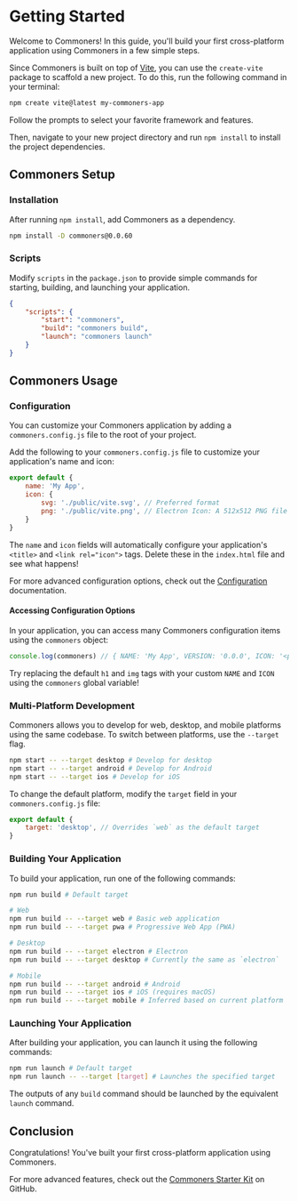 # Getting Started
Welcome to Commoners! In this guide, you'll build your first cross-platform application using Commoners in a few simple steps.


Since Commoners is built on top of [Vite](https://vitejs.dev), you can use the `create-vite` package to scaffold a new project. To do this, run the following command in your terminal:

```bash
npm create vite@latest my-commoners-app
```


Follow the prompts to select your favorite framework and features.

Then, navigate to your new project directory and run `npm install` to install the project dependencies.

## Commoners Setup
### Installation
After running `npm install`, add Commoners as a dependency.

```bash
npm install -D commoners@0.0.60
```

### Scripts
Modify `scripts` in the `package.json` to provide simple commands for starting, building, and launching your application.

```json
{
    "scripts": {
        "start": "commoners",
        "build": "commoners build",
        "launch": "commoners launch"
    }
}
```

## Commoners Usage
### Configuration
You can customize your Commoners application by adding a `commoners.config.js` file to the root of your project. 

Add the following to your `commoners.config.js` file to customize your application's name and icon:

```js
export default {
    name: 'My App',
    icon: {
        svg: './public/vite.svg', // Preferred format
        png: './public/vite.png', // Electron Icon: A 512x512 PNG file converted using https://svgtrace.com/svg-to-png
    }
}
```

The `name` and `icon` fields will automatically configure your application's `<title>` and `<link rel="icon">` tags. Delete these in the `index.html` file and see what happens!

For more advanced configuration options, check out the [Configuration](./guide/config.md) documentation.

#### Accessing Configuration Options
In your application, you can access many Commoners configuration items using the `commoners` object:

```js
console.log(commoners) // { NAME: 'My App', VERSION: '0.0.0', ICON: '<path>', DESKTOP: true, READY: Promise, SERVICES: { ... }, ... }
```

Try replacing the default `h1` and `img` tags with your custom `NAME` and `ICON` using the `commoners` global variable!

### Multi-Platform Development
Commoners allows you to develop for web, desktop, and mobile platforms using the same codebase. To switch between platforms, use the `--target` flag.

```bash
npm start -- --target desktop # Develop for desktop
npm start -- --target android # Develop for Android
npm start -- --target ios # Develop for iOS
```

To change the default platform, modify the `target` field in your `commoners.config.js` file:

```js
export default {
    target: 'desktop', // Overrides `web` as the default target
}
```


### Building Your Application
To build your application, run one of the following commands:

```bash
npm run build # Default target

# Web
npm run build -- --target web # Basic web application
npm run build -- --target pwa # Progressive Web App (PWA)

# Desktop
npm run build -- --target electron # Electron 
npm run build -- --target desktop # Currently the same as `electron`

# Mobile
npm run build -- --target android # Android
npm run build -- --target ios # iOS (requires macOS)
npm run build -- --target mobile # Inferred based on current platform
```

### Launching Your Application
After building your application, you can launch it using the following commands:

```bash
npm run launch # Default target
npm run launch -- --target [target] # Launches the specified target
```

The outputs of any `build` command should be launched by the equivalent `launch` command.

## Conclusion
Congratulations! You've built your first cross-platform application using Commoners. 

For more advanced features, check out the [Commoners Starter Kit](https://github.com/neuralinterfaces/commoners-starter-kit) on GitHub.